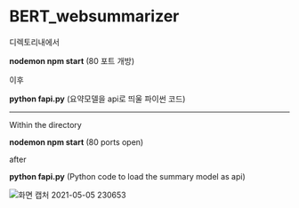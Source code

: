 # BERT_websummarizer      

      
디렉토리내에서

**nodemon npm start**    (80 포트 개방)

이후

**python fapi.py**    (요약모델을 api로 띄울 파이썬 코드)

---------------------------------------

Within the directory

**nodemon npm start** (80 ports open)

after

**python fapi.py** (Python code to load the summary model as api)      

![화면 캡처 2021-05-05 230653](https://user-images.githubusercontent.com/62196278/117154478-d7dbd300-adf6-11eb-8cb3-f6e7c75ad53b.jpg)
